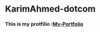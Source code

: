 ﻿# KarimAhmed-dotcom

### This is my protfilio :[My-Portfolio](https://karimahmed-dotcom.github.io/KarimAhmed-dotcom/)
